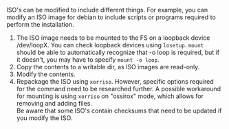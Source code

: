 ISO's can be modified to include different things. For example, you can modify an ISO image for debian to include scripts or programs required to perform the installation.
1. The ISO image needs to be mounted to the FS on a loopback device /dev/loopX. You can check loopback devices using `losetup`. `mount` should be able to automatically recognize that -o loop is required, but if it doesn't, you may have to specify `mount -o loop`. 
2. Copy the contents to a writable dir, as ISO images are read-only.
3. Modify the contents.
4. Repackage the ISO using `xorriso`. However, specific options required for the command need to be researched further.
A possible workaround for mounting is using `xorriso` on "ossirox" mode, which allows for removing and adding files.<br>
Be aware that some ISO's contain checksums that need to be updated if you modify the ISO.